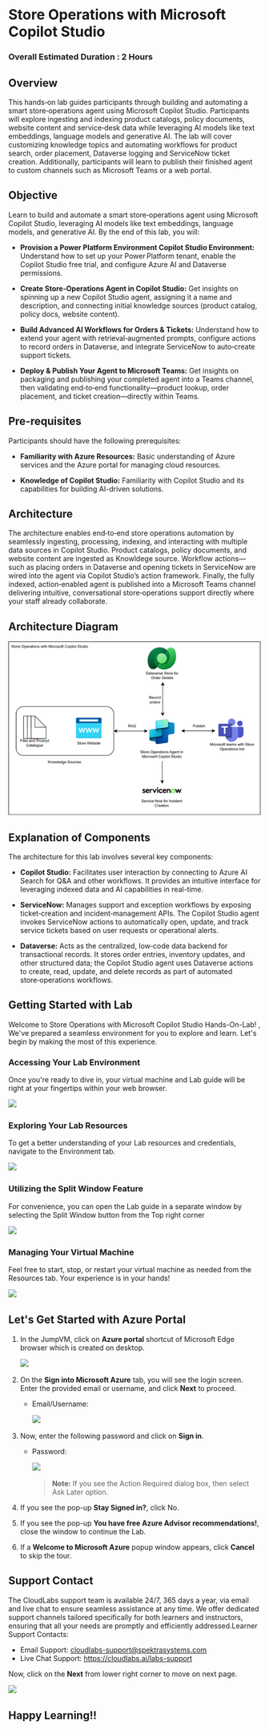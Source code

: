 # Store Operations with Microsoft Copilot Studio

### Overall Estimated Duration : 2 Hours

## Overview

This hands‑on lab guides participants through building and automating a smart store‑operations agent using Microsoft Copilot Studio. Participants will explore ingesting and indexing product catalogs, policy documents, website content and service‑desk data while leveraging AI models like text embeddings, language models and generative AI. The lab will cover customizing knowledge topics and automating workflows for product search, order placement, Dataverse logging and ServiceNow ticket creation. Additionally, participants will learn to publish their finished agent to custom channels such as Microsoft Teams or a web portal.

## Objective

Learn to build and automate a smart store‑operations agent using Microsoft Copilot Studio, leveraging AI models like text embeddings, language models, and generative AI. By the end of this lab, you will:

- **Provision a Power Platform Environment Copilot Studio Environment:** Understand how to set up your Power Platform tenant, enable the Copilot Studio free trial, and configure Azure AI and Dataverse permissions.

- **Create Store‑Operations Agent in Copilot Studio:** Get insights on spinning up a new Copilot Studio agent, assigning it a name and description, and connecting initial knowledge sources (product catalog, policy docs, website content).

- **Build Advanced AI Workflows for Orders & Tickets:** Understand how to extend your agent with retrieval‑augmented prompts, configure actions to record orders in Dataverse, and integrate ServiceNow to auto‑create support tickets.

- **Deploy & Publish Your Agent to Microsoft Teams:** Get insights on packaging and publishing your completed agent into a Teams channel, then validating end‑to‑end functionality—product lookup, order placement, and ticket creation—directly within Teams.

## Pre-requisites

Participants should have the following prerequisites:

- **Familiarity with Azure Resources:** Basic understanding of Azure services and the Azure portal for managing cloud resources.

- **Knowledge of Copilot Studio:** Familiarity with Copilot Studio and its capabilities for building AI-driven solutions.

## Architecture

The architecture enables end‑to‑end store operations automation by seamlessly ingesting, processing, indexing, and interacting with multiple data sources in Copilot Studio. Product catalogs, policy documents, and website content are ingested as Knowldege source. Workflow actions—such as placing orders in Dataverse and opening tickets in ServiceNow are wired into the agent via Copilot Studio’s action framework. Finally, the fully indexed, action‑enabled agent is published into a Microsoft Teams channel  delivering intuitive, conversational store‑operations support directly where your staff already collaborate.

## Architecture Diagram

![](./media/arch-v2.png)

## Explanation of Components

The architecture for this lab involves several key components:

- **Copilot Studio:** Facilitates user interaction by connecting to Azure AI Search for Q&A and other workflows. It provides an intuitive interface for leveraging indexed data and AI capabilities in real-time.

- **ServiceNow:** Manages support and exception workflows by exposing ticket‑creation and incident‑management APIs. The Copilot Studio agent invokes ServiceNow actions to automatically open, update, and track service tickets based on user requests or operational alerts.

- **Dataverse:** Acts as the centralized, low‑code data backend for transactional records. It stores order entries, inventory updates, and other structured data; the Copilot Studio agent uses Dataverse actions to create, read, update, and delete records as part of automated store‑operations workflows.

## Getting Started with Lab

Welcome to Store Operations with Microsoft Copilot Studio Hands-On-Lab! , We've prepared a seamless environment for you to explore and learn. Let's begin by making the most of this experience.

### Accessing Your Lab Environment

Once you're ready to dive in, your virtual machine and Lab guide will be right at your fingertips within your web browser.

![](../media/gs-1.png)

### Exploring Your Lab Resources

To get a better understanding of your Lab resources and credentials, navigate to the Environment tab.

![](../media/gs-2.png)

### Utilizing the Split Window Feature

For convenience, you can open the Lab guide in a separate window by selecting the Split Window button from the Top right corner

![](../media/gs-3.png)

### Managing Your Virtual Machine

Feel free to start, stop, or restart your virtual machine as needed from the Resources tab. Your experience is in your hands!

![](../media/gs-4.png)

## Let's Get Started with Azure Portal

1. In the JumpVM, click on **Azure portal** shortcut of Microsoft Edge browser which is created on desktop.

   ![](../media/gs-8.png)

1. On the **Sign into Microsoft Azure** tab, you will see the login screen. Enter the provided email or username, and click **Next** to proceed.

   - Email/Username: <inject key="AzureAdUserEmail"></inject>

     ![](../media/gs-6.png)

1. Now, enter the following password and click on **Sign in**.

   - Password: <inject key="AzureAdUserPassword"></inject>

     ![](../media/gs-7.png)

     >**Note:** If you see the Action Required dialog box, then select Ask Later option.
     
1. If you see the pop-up **Stay Signed in?**, click No.

1. If you see the pop-up **You have free Azure Advisor recommendations!**, close the window to continue the Lab.

1. If a **Welcome to Microsoft Azure** popup window appears, click **Cancel** to skip the tour.

## Support Contact

The CloudLabs support team is available 24/7, 365 days a year, via email and live chat to ensure seamless assistance at any time. We offer dedicated support channels tailored specifically for both learners and instructors, ensuring that all your needs are promptly and efficiently addressed.Learner Support Contacts:

- Email Support: cloudlabs-support@spektrasystems.com
- Live Chat Support: https://cloudlabs.ai/labs-support

Now, click on the **Next** from lower right corner to move on next page.

![](../media/gs-5.png)

## Happy Learning!!